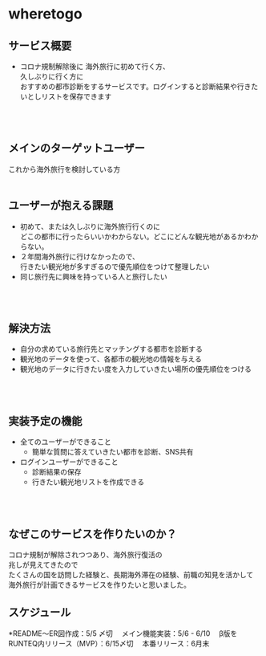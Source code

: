 # wheretogo

## サービス概要
* コロナ規制解除後に
海外旅行に初めて行く方、<br>
久しぶりに行く方に<br>
おすすめの都市診断をするサービスです。ログインすると診断結果や行きたいとしリストを保存できます
<br>
<br>

## メインのターゲットユーザー
これから海外旅行を検討している方
<br>
<br>

## ユーザーが抱える課題
* 初めて、または久しぶりに海外旅行行くのに<br>
どこの都市に行ったらいいかわからない。どこにどんな観光地があるかわからない。<br>
* ２年間海外旅行に行けなかったので、<br>
行きたい観光地が多すぎるので優先順位をつけて整理したい
* 同じ旅行先に興味を持っている人と旅行したい
<br>
<br>

## 解決方法
* 自分の求めている旅行先とマッチングする都市を診断する
* 観光地のデータを使って、各都市の観光地の情報を与える
* 観光地のデータに行きたい度を入力していきたい場所の優先順位をつける
<br>
<br>

## 実装予定の機能
* 全てのユーザーができること
    * 簡単な質問に答えていきたい都市を診断、SNS共有
* ログインユーザーができること
    * 診断結果の保存
    * 行きたい観光地リストを作成できる
<br>
<br>

## なぜこのサービスを作りたいのか？
コロナ規制が解除されつつあり、海外旅行復活の<br>
兆しが見えてきたので<br>
たくさんの国を訪問した経験と、長期海外滞在の経験、前職の知見を活かして<br>
海外旅行が計画できるサービスを作りたいと思いました。<br>


## スケジュール
*README〜ER図作成：5/5 〆切
　メイン機能実装：5/6 - 6/10
　β版をRUNTEQ内リリース（MVP）：6/15〆切
　本番リリース：6月末

